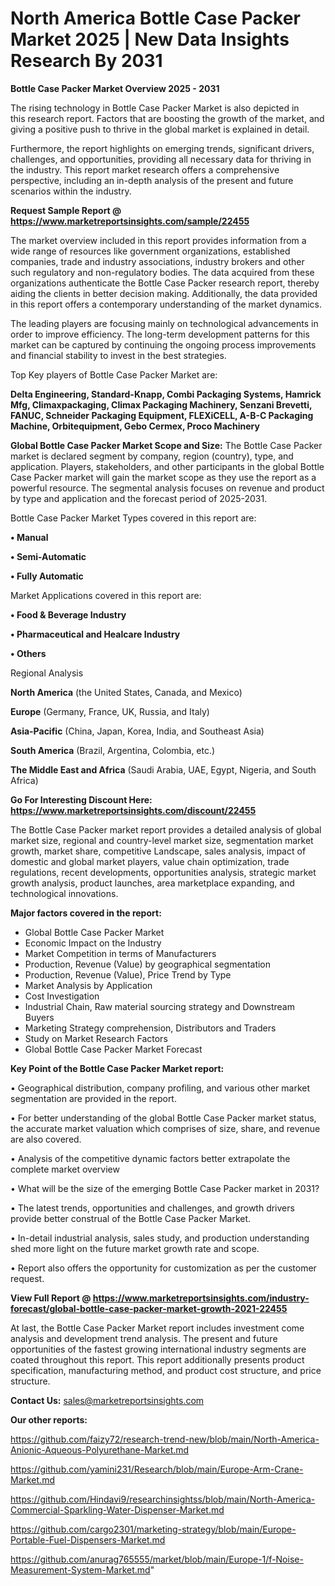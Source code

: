 # North America Bottle Case Packer Market 2025 | New Data Insights Research By 2031

<Strong> Bottle Case Packer Market Overview 2025 - 2031</strong>

The rising technology in Bottle Case Packer Market is also depicted in this research report. Factors that are boosting the growth of the market, and giving a positive push to thrive in the global market is explained in detail.

Furthermore, the report highlights on emerging trends, significant drivers, challenges, and opportunities, providing all necessary data for thriving in the industry. This report market research offers a comprehensive perspective, including an in-depth analysis of the present and future scenarios within the industry.

<strong>Request Sample Report @ <a href=https://www.marketreportsinsights.com/sample/22455>https://www.marketreportsinsights.com/sample/22455</a></strong>

The market overview included in this report provides information from a wide range of resources like government organizations, established companies, trade and industry associations, industry brokers and other such regulatory and non-regulatory bodies. The data acquired from these organizations authenticate the Bottle Case Packer research report, thereby aiding the clients in better decision making. Additionally, the data provided in this report offers a contemporary understanding of the market dynamics.

The leading players are focusing mainly on technological advancements in order to improve efficiency. The long-term development patterns for this market can be captured by continuing the ongoing process improvements and financial stability to invest in the best strategies.

Top Key players of Bottle Case Packer Market are:

<strong>Delta Engineering, Standard-Knapp, Combi Packaging Systems, Hamrick Mfg, Climaxpackaging, Climax Packaging Machinery, Senzani Brevetti, FANUC, Schneider Packaging Equipment, FLEXiCELL, A-B-C Packaging Machine, Orbitequipment, Gebo Cermex, Proco Machinery</strong>

<strong><b>Global Bottle Case Packer Market Scope and Size:</b></strong>
The Bottle Case Packer market is declared segment by company, region (country), type, and application. Players, stakeholders, and other participants in the global Bottle Case Packer market will gain the market scope as they use the report as a powerful resource. The segmental analysis focuses on revenue and product by type and application and the forecast period of 2025-2031.

Bottle Case Packer Market Types covered in this report are:

<strong>• Manual

• Semi-Automatic

• Fully Automatic</strong>

Market Applications covered in this report are:

<strong>• Food & Beverage Industry

• Pharmaceutical and Healcare Industry

• Others</strong> 

Regional Analysis

<strong>North America</strong> (the United States, Canada, and Mexico)

<strong>Europe</strong> (Germany, France, UK, Russia, and Italy)

<strong>Asia-Pacific</strong> (China, Japan, Korea, India, and Southeast Asia)

<strong>South America</strong> (Brazil, Argentina, Colombia, etc.)

<strong>The Middle East and Africa</strong> (Saudi Arabia, UAE, Egypt, Nigeria, and South Africa)

<strong>Go For Interesting Discount Here: <a href=https://www.marketreportsinsights.com/discount/22455>https://www.marketreportsinsights.com/discount/22455</a></strong>

The Bottle Case Packer market report provides a detailed analysis of global market size, regional and country-level market size, segmentation market growth, market share, competitive Landscape, sales analysis, impact of domestic and global market players, value chain optimization, trade regulations, recent developments, opportunities analysis, strategic market growth analysis, product launches, area marketplace expanding, and technological innovations.

<strong><b>Major factors covered in the report:</b></strong>
<ul>
  <li>Global Bottle Case Packer Market </li>
  <li>Economic Impact on the Industry</li>
  <li>Market Competition in terms of Manufacturers</li>
  <li>Production, Revenue (Value) by geographical segmentation</li>
  <li>Production, Revenue (Value), Price Trend by Type</li>
  <li>Market Analysis by Application</li>
  <li>Cost Investigation</li>
  <li>Industrial Chain, Raw material sourcing strategy and Downstream Buyers</li>
  <li>Marketing Strategy comprehension, Distributors and Traders</li>
  <li>Study on Market Research Factors</li>
  <li>Global Bottle Case Packer Market Forecast</li>
</ul>

<strong><b>Key Point of the Bottle Case Packer Market report:</b></strong>

• Geographical distribution, company profiling, and various other market segmentation are provided in the report.

• For better understanding of the global Bottle Case Packer market status, the accurate market valuation which comprises of size, share, and revenue are also covered.

• Analysis of the competitive dynamic factors better extrapolate the complete market overview

• What will be the size of the emerging Bottle Case Packer market in 2031?

• The latest trends, opportunities and challenges, and growth drivers provide better construal of the Bottle Case Packer Market.

• In-detail industrial analysis, sales study, and production understanding shed more light on the future market growth rate and scope.

• Report also offers the opportunity for customization as per the customer request.

<strong><b>View Full Report @ <a href=https://www.marketreportsinsights.com/industry-forecast/global-bottle-case-packer-market-growth-2021-22455>https://www.marketreportsinsights.com/industry-forecast/global-bottle-case-packer-market-growth-2021-22455</a></b></strong>


At last, the Bottle Case Packer Market report includes investment come analysis and development trend analysis. The present and future opportunities of the fastest growing international industry segments are coated throughout this report. This report additionally presents product specification, manufacturing method, and product cost structure, and price structure.

<strong>Contact Us:</strong>
sales@marketreportsinsights.com

<strong>Our other reports:</strong>

<a href=https://github.com/faizy72/research-trend-new/blob/main/North-America-Anionic-Aqueous-Polyurethane-Market.md>https://github.com/faizy72/research-trend-new/blob/main/North-America-Anionic-Aqueous-Polyurethane-Market.md</a>

<a href=https://github.com/yamini231/Research/blob/main/Europe-Arm-Crane-Market.md>https://github.com/yamini231/Research/blob/main/Europe-Arm-Crane-Market.md</a>

<a href=https://github.com/Hindavi9/researchinsightss/blob/main/North-America-Commercial-Sparkling-Water-Dispenser-Market.md>https://github.com/Hindavi9/researchinsightss/blob/main/North-America-Commercial-Sparkling-Water-Dispenser-Market.md</a>

<a href=https://github.com/cargo2301/marketing-strategy/blob/main/Europe-Portable-Fuel-Dispensers-Market.md>https://github.com/cargo2301/marketing-strategy/blob/main/Europe-Portable-Fuel-Dispensers-Market.md</a>

<a href=https://github.com/anurag765555/market/blob/main/Europe-1/f-Noise-Measurement-System-Market.md>https://github.com/anurag765555/market/blob/main/Europe-1/f-Noise-Measurement-System-Market.md</a>"
